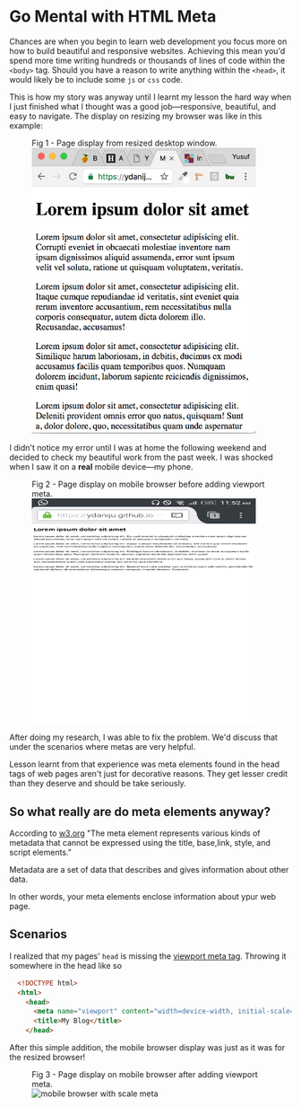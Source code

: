 # Go Mental with HTML Meta

Chances are when you begin to learn web development you focus more on how to 
build beautiful and responsive websites. Achieving this mean you'd spend more 
time writing hundreds or thousands of lines of code within the `<body>` tag. 
Should you have a reason to write anything within the `<head>`, it would likely be 
to include some `js` or `css` code.

This is how my story was anyway until I learnt my lesson the hard way when I 
just finished what I thought was a good job—responsive, beautiful, and easy to 
navigate. The display on resizing my browser was like in this example:

<figure class="desc-img">
  <figcaption>Fig 1 - Page display from resized desktop window.</figcaption>
  <img src="responsive_browser.png" width="400" alt="responsive browser"/>
</figure>

I didn't notice my error until I was at home the following weekend and decided
to check my beautiful work from the past week. I was shocked when I saw it on a 
**real** mobile device—my phone.

<figure class="desc-img">
  <figcaption>Fig 2 - Page display on mobile browser before adding viewport meta.</figcaption>
  <img src="no_scale_meta.png" width="400" height="400" alt="mobile browser without scale meta"/>
</figure>

After doing my research, I was able to fix the problem. We'd discuss that under the 
scenarios where metas are very helpful.

Lesson learnt from that experience was meta elements found in the head tags of 
web pages aren't just for decorative reasons. They get lesser credit than they deserve 
and should be take seriously.

## So what really are do meta elements anyway?

According to [w3.org](https://www.w3.org/TR/html5/document-metadata.html#the-meta-element)
"The meta element represents various kinds of metadata that cannot be expressed using the title, base,link, style, and script elements."

Metadata are a set of data that describes and gives information about other data.

In other words, your meta elements enclose information about ypur web page.

## Scenarios


I realized that my pages' `head` is missing the 
<a href="https://developer.mozilla.org/en/docs/Mozilla/Mobile/Viewport_meta_tag"
 target="_blank">
viewport meta tag</a>. Throwing it somewhere in the head like so 

```html
  <!DOCTYPE html>
  <html>
    <head>
      <meta name="viewport" content="width=device-width, initial-scale=1">
      <title>My Blog</title>
    </head>
```

After this simple addition, the mobile browser display was just as it was for the resized browser!

<figure class="desc-img">
  <figcaption>Fig 3 - Page display on mobile browser after adding viewport meta.</figcaption>
  <img src="scale_meta.png" width="400" alt="mobile browser with scale meta"/>
</figure>
